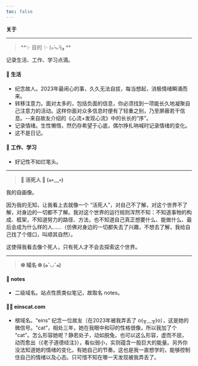 ```yaml
---
toc: false
---
```


**关于**

---

> **✨ 目的 ✨  (๑˃̵ᴗ˂̵)و **

记录生活、工作、学习点滴。


#### 🌱 生活

* 纪念故人。2023年最闹心的事，久久无法自拔，每当想起，消极情绪瞬涌而来。
* 转移注意力。面对太多的，包括负面的信息，你必须找到一项能长久地凝聚自己注意力的活动。这样你面对众多信息时便有了轻重之别，乃至屏蔽若干信息。--来自故友介绍的《心流+发现心流》中的长长的“序”。
* 记录情绪。生性懒惰，然仍存希望于心底，偶尔挣扎呐喊时记录情绪的变化。
* 这不是日记。


#### 💼 工作、学习

* 好记性不如烂笔头。

---

> **👻 活死人 👻  (๑•﹏•)**

我的自画像。

因为我的无知，让我看上去就像一个 “活死人”，对自己不了解，对这个世界不了解，对身边的一切都不了解。我对这个世界的运行规则浑然不知：不知道事物的构成、框架，不知道努力的路径、方法，也不知道自己真正想要什么、能做什么、最后会成为什么样的人……（仿佛对身边的一切都失去了兴趣，不想去了解，我给自己找了个借口，叫顺其自然）。

这使得我看去像个死人，只有死人才不会去探索这个世界。

---

> **🌐 域名 🌐  (๑¯◡¯๑)**

#### 📝 notes

* 二级域名。站点性质类似笔记，故取名 notes。


#### 🐱‍👤 einscat.com

* 根域名。“eins” 纪念一位故友（在2023年被我弄丢了 o(╥﹏╥)o），这是她的微信号。“cat”，相处三年，她在我眼中和🐱的性格很像，所以我加了个 “cat”。怎么形容她呢？静若处子，动如脱兔，也可以这么形容，虚而不屈，动而愈出（《老子道德经注》），看似弱小，实则蕴含一股巨大的能量。另外你没法知道她的情绪的变化，有她自己的节奏。这也是我一直想学的，能够控制住自己的情绪以及心态。只可惜不知在哪一天发现被我弄丢了。
